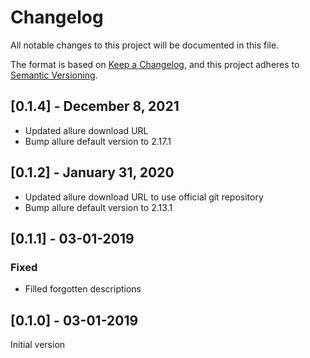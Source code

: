 # Changelog
All notable changes to this project will be documented in this file.

The format is based on [Keep a Changelog](https://keepachangelog.com/en/1.0.0/),
and this project adheres to [Semantic Versioning](https://semver.org/spec/v2.0.0.html).

## [0.1.4] - December 8, 2021

- Updated allure download URL
- Bump allure default version to 2.17.1

## [0.1.2] - January 31, 2020

- Updated allure download URL to use official git repository
- Bump allure default version to 2.13.1

## [0.1.1] - 03-01-2019
### Fixed

- Filled forgotten descriptions

## [0.1.0] - 03-01-2019

Initial version
